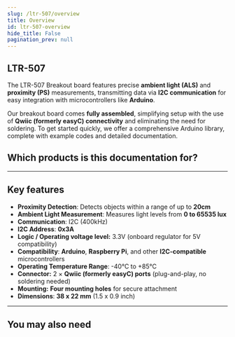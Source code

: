 ```yaml
---
slug: /ltr-507/overview
title: Overview
id: ltr-507-overview 
hide_title: False
pagination_prev: null
---
```


## LTR-507

The LTR-507 Breakout board features precise **ambient light (ALS)** and **proximity (PS)** measurements, transmitting data via **I2C communication** for easy integration with microcontrollers like **Arduino**.

Our breakout board comes **fully assembled**, simplifying setup with the use of **Qwiic (formerly easyC) connectivity** and eliminating the need for soldering. To get started quickly, we offer a comprehensive Arduino library, complete with example codes and detailed documentation.

<CenteredImage src="/img/ltr-507/333063.png" alt="ltr-507 sensor" caption="LTR-507 Light and Proximity Sensor"/>

## Which products is this documentation for?

<QuickLink 
  title="LTR-507 Light and Proximity Sensor" 
  description="333063"
  url="https://soldered.com/product/digital-light-proximity-sensor-ltr-507-breakout/"
  image="/img/ltr-507/333063.png" 
/>

---

## Key features

- **Proximity Detection**: Detects objects within a range of up to **20cm**
- **Ambient Light Measurement**: Measures light levels from **0 to 65535 lux**
- **Communication**: I2C (400kHz)
- **I2C Address**: **0x3A**
- **Logic / Operating voltage level:** 3.3V (onboard regulator for 5V compatibility) 
- **Compatibility**: **Arduino**, **Raspberry Pi**, and other **I2C-compatible** microcontrollers
- **Operating Temperature Range**: -40°C to +85°C
- **Connector:** 2 × **Qwiic (formerly easyC) ports** (plug-and-play, no soldering needed)  
- **Mounting:** **Four mounting holes** for secure attachment 
- **Dimensions**: **38 x 22 mm**  (1.5 x 0.9 inch)

---

## You may also need

<QuickLink 
  title="Qwiic cable" 
  description="Qwiic (formerly easyC) compatible cables with connectors on both ends, available in various lengths."
  url="https://soldered.com/product/easyc-cable/"
  image="/img/333311.webp" 
/>  